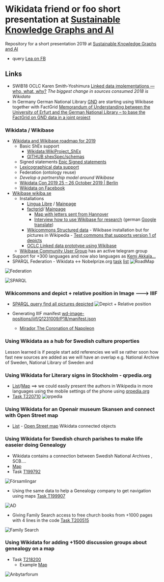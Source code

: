 # Wikidata friend or foo short presentation at [Sustainable Knowledge Graphs and AI](https://www.eventbrite.com/e/sustainable-knowledge-graphs-and-ai-tickets-56101091876)

Repository for a short presentation 2019 at [Sustainable Knowledge Graphs and AI](https://www.eventbrite.com/e/sustainable-knowlege-graphs-and-ai-tickets-56101091876)
* query [Lea on FB](https://www.facebook.com/groups/WikidataCommunity/permalink/2330867843865046/?comment_id=2332175813734249&comment_tracking=%7B%22tn%22%3A%22R%22%7D)


## Links 
* SWIB18 OCLC Karen Smith-Yoshimura [Linked data implementations — who, what, why?](https://youtu.be/K0l4fv5uUvg?t=938) *The biggest change in sources consumed 2018 is Wikidata*
* In Germany German National Library [GND](https://en.wikipedia.org/wiki/Integrated_Authority_File) are starting using Wikibase together with FactGrid [Memorandum of Understanding between the University of Erfurt and the German National Library – to base the FactGrid on GND data in a joint project](https://blog.factgrid.de/archives/1527)
### Wikidata / Wikibase
* [Wikidata and Wikibase roadmap for 2019 ](https://www.wikidata.org/wiki/Wikidata:Development_plan)
  * Basic ShEx support
    * [Wikidata:WikiProject_ShEx](https://www.wikidata.org/wiki/Wikidata:WikiProject_ShEx)
    * [GITHUB shexSpec/schemas](https://github.com/shexSpec/schemas/tree/master/Wikidata)
  * Signed statements [Epic Signed statements](https://phabricator.wikimedia.org/T138708)
  * [Lexicographical data support](https://www.wikidata.org/wiki/Wikidata:Lexicographical_data)
  * Federation (ontology reuse)
  * *Develop a partnership model around Wikibase*
  * [Wikidata Con 2019 25 – 26 October 2019 | Berlin](https://www.wikidata.org/wiki/Wikidata:WikidataCon_2019)
  * [Wikidata on Facebook](https://www.facebook.com/groups/WikidataCommunity/)
* [Wikibase wikiba.se](http://wikiba.se/)
  * Installations
    * [Lingua Libre](https://blog.wikimedia.de/2018/12/14/many-faces-of-wikibase-lingua-libre-makes-%CB%88laen%CC%A9%C9%A1w%C9%AAd%CA%92%C9%99z-audible/) / [Mainpage](https://lingualibre.fr/wiki/LinguaLibre:Main_Page)
    * [factgrid](https://blog.factgrid.de/)/ [Mainpage](http://database.factgrid.de)
      * [Map with letters sent from Hannover](http://tinyurl.com/yyd6cxe3)
      * [Interview how to use Wikibase for research](https://blog.factgrid.de/archives/1215) (german [Google translate](https://translate.google.com/translate?hl=&sl=de&tl=en&u=https%3A%2F%2Fblog.factgrid.de%2Farchives%2F1215))
    * [Wikicommons Structured data](https://commons.wikimedia.org/wiki/Commons:Structured_data) - Wikibase installation but for pictures in Wikipedia - [Test commons that supports version 1 of depicts](https://test-commons.wikimedia.org/wiki/File:Godward_Idleness_1900-dupe!.jpg)
    * [OCLC Linked data prototype using Wikibase](https://www.oclc.org/research/themes/data-science/linkeddata/linked-data-prototype.html)
  * [Wikibase Community User Group](https://meta.wikimedia.org/wiki/Wikibase_Community_User_Group) has an active telegram group
* Support for +300 languages and now also languages as [Kemi Akkala...](https://phabricator.wikimedia.org/T217521)
* SPARQL Federation - Wikidata <-> Nobelprize.org [task](https://phabricator.wikimedia.org/T200668) [list](https://www.wikidata.org/wiki/User:Salgo60/ListeriaNobelData3)
![RoadMap](https://upload.wikimedia.org/wikipedia/commons/thumb/8/86/Wikidata_roadmap_2019_-_block_view_-_Dec2018_02.png/1000px-Wikidata_roadmap_2019_-_block_view_-_Dec2018_02.pngg)

![Federation](https://phab.wmfusercontent.org/file/data/ktjo3j674v47lmnudqu3/PHID-FILE-jlll2wjvsuvcsu4ox5ey/image.png)

![SPARQL](https://phab.wmfusercontent.org/file/data/53o2kmvcbksbvrr5we2o/PHID-FILE-fbcpttn7i3b3gpuxljj4/image.png)

### Wikicommons and depict + relative position in Image ---> IIIF
* [SPARQL query find all pictures depicted](http://w.wiki/372)
![Depict + Relative position](https://pbs.twimg.com/media/DrdeC_PWkAEi4Ye.jpg:large)

* Generating IIIF manifest [wd-image-positions/iiif/Q1231009/P18/manifest.json](https://tools.wmflabs.org/wd-image-positions/iiif/Q1231009/P18/manifest.json)
  * [Mirador The Coronation of Napoleon](https://tools.wmflabs.org/mirador/?manifest=https://tools.wmflabs.org/wd-image-positions/iiif/Q1231009/P18/manifest.json)

### Using Wikidata as a hub for Swedish culture properties
Lesson learned is if people start add referencies we will se rather soon how fast new sources are added as we will have an overlap e.g. National Archive of Sweden, National Library of Sweden and


### Using Wikidata for Literary signs in Stockholm - qrpedia.org
* [List](https://sv.wikipedia.org/wiki/Anv%C3%A4ndare:Salgo60/Listeria/Det_litter%C3%A4ra_Stockholm)/[Map](https://tinyurl.com/y5wgsmgq)
==> we could easily present the authors in Wikipedia in more languages using the mobile settings of the phone using [qrpedia.org](http://qrpedia.org)
* [Task T220710](https://phabricator.wikimedia.org/T220710)
![qrpedia](https://2.bp.blogspot.com/-7NqOqby44w8/XLcjqVn7nZI/AAAAAAAAyzI/79JMAmhr0Zk9zgEA8meqVKnjf-54_DOPACLcBGAs/s1600/Astrid%2BLindgren.png)

### Using Wikidata for an Openair museum Skansen and connect with Open Street map
* [List](https://sv.wikipedia.org/wiki/Anv%C3%A4ndare:Salgo60/Listeria/Skansen/WD_objekt) - [Open Street map](http://overpass-turbo.eu/s/F3v) Wikidata connected objects

### Using Wikidata for Swedish church parishes to make life easeier doing Genealogy
* Wikidata contains a connection between Swedish National Archives , SCB....
* [Map](https://salgo60.github.io/Svenskaforsamlingar/index_light.html)
* Task [T199792](https://phabricator.wikimedia.org/T199792)

![Församlingar](https://phab.wmfusercontent.org/file/data/ictf7qpotka4ba7lqgvx/PHID-FILE-sp52dgz4ahqmqhvwgt2t/SCB2.png)

* Using the same data to help a Genealogy company to get navigation using maps [Task T199907](https://phabricator.wikimedia.org/T199907)

![AD](https://phab.wmfusercontent.org/file/data/heor3ryimowx47fdgffh/PHID-FILE-uaccqydnqnlvel3pdf6y/image.png)

* Giving Family Search access to free church books from +1000 pages with 4 lines in the code [Task T200515](https://phabricator.wikimedia.org/T200515)

![Family Search](https://phab.wmfusercontent.org/file/data/uegodqwcfcmrz66fg3vj/PHID-FILE-3zzakkzkjvdahj2huztq/image.png)

### Using Wikidata for adding +1500 discussion groups about genealogy on a map

* Task [T218200](https://phabricator.wikimedia.org/T218200)
  * Example [Map](https://tinyurl.com/y5fxahzg)

![Anbytarforum](https://phab.wmfusercontent.org/file/data/nvb6z53wk4pkmqf5oxrd/PHID-FILE-asqaoe3b7f62r4mcpxop/image.png)
